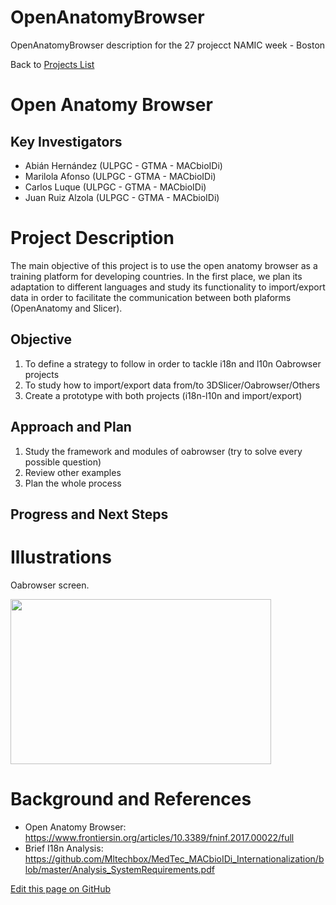 # OpenAnatomyBrowser
OpenAnatomyBrowser description for the 27 projecct NAMIC week - Boston

Back to [Projects List](../../README.md#ProjectsList)

# Open Anatomy Browser
## Key Investigators

- Abián Hernández (ULPGC - GTMA - MACbioIDi)
- Marilola Afonso (ULPGC - GTMA - MACbioIDi)
- Carlos Luque (ULPGC - GTMA - MACbioIDi)
- Juan Ruiz Alzola (ULPGC - GTMA - MACbioIDi)

# Project Description
The main objective of this project is to use the open anatomy browser as a training platform for developing countries. 
In the first place, we plan its adaptation to different languages and study its functionality to import/export data in 
order to facilitate the communication between both plaforms (OpenAnatomy and Slicer). 

## Objective

1. To define a strategy to follow in order to tackle i18n and l10n Oabrowser projects
1. To study how to import/export data from/to 3DSlicer/Oabrowser/Others
1. Create a prototype with both projects (i18n-l10n and import/export)

## Approach and Plan

1. Study the framework and modules of oabrowser (try to solve every possible question)
1. Review other examples
1. Plan the whole process

## Progress and Next Steps

<!--Describe progress and next steps in a few bullet points as you are making progress.-->

# Illustrations

<!--Add pictures and links to videos that demonstrate what has been accomplished.-->
Oabrowser screen.

<img src="https://github.com/medtec4susdev/OpenAnatomyBrowser/blob/master/oabrowser.jpg" width="417" height="264">

# Background and References

<!--Use this space for information that may help people better understand your project, like links to papers, source code, or data.-->

+ Open Anatomy Browser: https://www.frontiersin.org/articles/10.3389/fninf.2017.00022/full
+ Brief I18n Analysis: https://github.com/Mltechbox/MedTec_MACbioIDi_Internationalization/blob/master/Analysis_SystemRequirements.pdf

<!--Link for editing page when displayed in GitHub pages-->
<a href="https://github.com/NA-MIC/ProjectWeek/edit/master/PW27_2018_Boston/Projects/OpenAnatomyBrowser.md">Edit this page on GitHub</a>

